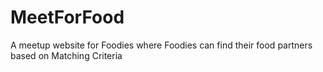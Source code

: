 # MeetForFood
A meetup website for Foodies where Foodies can find their food partners based on Matching Criteria 
